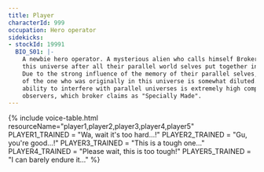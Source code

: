```yaml
---
title: Player
characterId: 999
occupation: Hero operator
sidekicks:
- stockId: 19991
  BIO_S01: |-
    A newbie hero operator. A mysterious alien who calls himself Broker sent them to
    this universe after all their parallel world selves put together into one being.
    Due to the strong influence of the memory of their parallel selves, the memory
    of the one who was originally in this universe is somewhat diluted. Their
    ability to interfere with parallel universes is extremely high compared to other
    observers, which broker claims as "Specially Made".
---
```


{% include voice-table.html resourceName="player1,player2,player3,player4,player5"
PLAYER1_TRAINED = "Wa, wait it's too hard…!"
PLAYER2_TRAINED = "Gu, you're good…!"
PLAYER3_TRAINED = "This is a tough one…"
PLAYER4_TRAINED = "Please wait, this is too tough!"
PLAYER5_TRAINED = "I can barely endure it…"
%}


